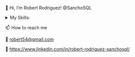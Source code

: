 👋 Hi, I’m Robert Rodriguez! @SanchoSQL
<details>
<summary>My Skills:</summary>
<ul>
  <li>SQL</li>
  <li>SAS</li>
  <li>Python</li>
  <li>DBT</li>
</ul>
</details>

📫 How to reach me

📧  robert54@gmail.com 

🔗  https://www.linkedin.com/in/robert-rodriguez-sanchosql/ 

<!---
SanchoSQL/SanchoSQL is a ✨ special ✨ repository because its `README.md` (this file) appears on your GitHub profile.
You can click the Preview link to take a look at your changes.
--->
